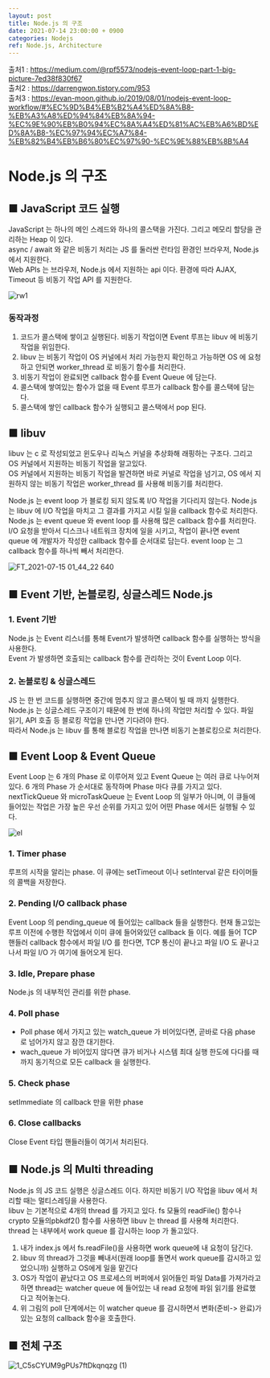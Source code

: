 ```yaml
---
layout: post
title: Node.js 의 구조
date: 2021-07-14 23:00:00 + 0900
categories: Nodejs
ref: Node.js, Architecture
---
```



출처1 : https://medium.com/@rpf5573/nodejs-event-loop-part-1-big-picture-7ed38f830f67   
출처2 : https://darrengwon.tistory.com/953   
출처3 : https://evan-moon.github.io/2019/08/01/nodejs-event-loop-workflow/#%EC%9D%B4%EB%B2%A4%ED%8A%B8-%EB%A3%A8%ED%94%84%EB%8A%94-%EC%9E%90%EB%B0%94%EC%8A%A4%ED%81%AC%EB%A6%BD%ED%8A%B8-%EC%97%94%EC%A7%84-%EB%82%B4%EB%B6%80%EC%97%90-%EC%9E%88%EB%8B%A4   

# Node.js 의 구조

## ■ JavaScript 코드 실행

JavaScript 는 하나의 메인 스레드와 하나의 콜스택을 가진다. 그리고 메모리 할당을 관리하는 Heap 이 있다.   
async / await 와 같은 비동기 처리는 JS 를 둘러싼 런타임 환경인 브라우저, Node.js 에서 지원한다.   
Web APIs 는 브라우저, Node.js 에서 지원하는 api 이다. 환경에 따라 AJAX, Timeout 등 비동기 작업 API 를 지원한다.   

![rw1](https://user-images.githubusercontent.com/13375810/125661976-d3b2044e-be31-45e5-b6a5-d28714904068.png)

### 동작과정   
1. 코드가 콜스택에 쌓이고 실행된다. 비동기 작업이면 Event 루프는 libuv 에 비동기 작업을 위임한다.
2. libuv 는 비동기 작업이 OS 커널에서 처리 가능한지 확인하고 가능하면 OS 에 요청하고 안되면 worker_thread 로 비동기 함수를 처리한다.
3. 비동기 작업이 완료되면 callback 함수를 Event Queue 에 담는다.
4. 콜스택에 쌓여있는 함수가 없을 때 Event 루프가 callback 함수를 콜스택에 담는다.
5. 콜스택에 쌓인 callback 함수가 실행되고 콜스택에서 pop 된다.

## ■ libuv
libuv 는 c 로 작성되었고 윈도우나 리눅스 커널을 추상화해 래핑하는 구조다. 그리고 OS 커널에서 지원하는 비동기 작업을 알고있다.   
OS 커널에서 지원하는 비동기 작업을 발견하면 바로 커널로 작업을 넘기고, OS 에서 지원하지 않는 비동기 작업은 worker_thread 를 사용해 비동기를 처리한다.   

Node.js 는 event loop 가 블로킹 되지 않도록 I/O 작업을 기다리지 않는다. Node.js 는 libuv 에 I/O 작업을 마치고 그 결과를 가지고 시킬 일을 callback 함수로 처리한다.   
Node.js 는 event queue 와 event loop 를 사용해 많은 callback 함수를 처리한다. I/O 요청을 받아서 디스크나 네트워크 장치에 일을 시키고, 작업이 끝나면 event queue 에 개발자가 작성한 callback 함수를 순서대로 담는다. event loop 는 그 callback 함수를 하나씩 빼서 처리한다.

![FT_2021-07-15 01_44_22 640](https://user-images.githubusercontent.com/13375810/125660631-9c0e8488-dae8-41a4-ab56-d737ed2fe696.png)

## ■ Event 기반, 논블로킹, 싱글스레드 Node.js
### 1. Event 기반
Node.js 는 Event 리스너를 통해 Event가 발생하면 callback 함수를 실행하는 방식을 사용한다.   
Event 가 발생하면 호출되는 callback 함수를 관리하는 것이 Event Loop 이다.

### 2. 논블로킹 & 싱글스레드
JS 는 한 번 코드를 실행하면 중간에 멈추지 않고 콜스택이 빌 때 까지 실행한다.   
Node.js 는 싱글스레드 구조이기 때문에 한 번에 하나의 작업만 처리할 수 있다. 파일 읽기, API 호출 등 블로킹 작업을 만나면 기다려야 한다.   
따라서 Node.js 는 libuv 를 통해 블로킹 작업을 만나면 비동기 논블로킹으로 처리한다.

## ■ Event Loop & Event Queue
Event Loop 는 6 개의 Phase 로 이루어져 있고 Event Queue 는 여러 큐로 나누어져 있다. 6 개의 Phase 가 순서대로 동작하며 Phase 마다 큐를 가지고 있다.   
nextTickQueue 와 microTaskQueue 는 Event Loop 의 일부가 아니며, 이 큐들에 들어있는 작업은 가장 높은 우선 순위를 가지고 있어 어떤 Phase 에서든 실행될 수 있다.   

![el](https://user-images.githubusercontent.com/13375810/125665400-606baafd-8670-4336-801c-82dae8601ca1.png)   

### 1. Timer phase 
루프의 시작을 알리는 phase. 이 큐에는 setTimeout 이나 setInterval 같은 타이머들의 콜백을 저장한다.

### 2. Pending I/O callback phase
Event Loop 의 pending_queue 에 들어있는 callback 들을 실행한다. 현재 돌고있는 루프 이전에 수행한 작업에서 이미 큐에 들어와있던 callback 들 이다. 예를 들어 TCP 핸들러 callback 함수에서 파일 I/O 를 한다면, TCP 통신이 끝나고 파일 I/O 도 끝나고 나서 파일 I/O 가 여기에 들어오게 된다.

### 3. Idle, Prepare phase
Node.js 의 내부적인 관리를 위한 phase.

### 4. Poll phase
- Poll phase 에서 가지고 있는 watch_queue 가 비어있다면, 곧바로 다음 phase 로 넘어가지 않고 잠깐 대기한다.
- wach_queue 가 비어있지 않다면 큐가 비거나 시스템 최대 실행 한도에 다다를 때까지 동기적으로 모든 callback 을 실행한다.

### 5. Check phase
setImmediate 의 callback 만을 위한 phase

### 6. Close callbacks
Close Event 타입 핸들러들이 여기서 처리된다.

## ■ Node.js 의 Multi threading
Node.js 의 JS 코드 실행은 싱글스레드 이다. 하지만 비동기 I/O 작업을 libuv 에서 처리할 때는 멀티스레딩을 사용한다.   
libuv 는 기본적으로 4개의 thread 를 가지고 있다. fs 모듈의 readFile() 함수나 crypto 모듈의pbkdf2() 함수를 사용하면 libuv 는 thread 를 사용해 처리한다.   
thread 는 내부에서 work queue 를 감시하는 loop 가 돌고있다.

1. 내가 index.js 에서 fs.readFile()을 사용하면 work queue에 내 요청이 담긴다.
2. libuv 의 thread가 그것을 빼내서(원래 loop를 돌면서 work queue를 감시하고 있었으니까) 실행하고 OS에게 일을 맡긴다
3. OS가 작업이 끝났다고 OS 프로세스의 버퍼에서 읽어들인 파일 Data를 가져가라고 하면 thread는 watcher queue 에 들어있는 내 read 요청에 파읽 읽기를 완료했다고 적어놓는다.
4. 위 그림의 poll 단계에서는 이 watcher queue 를 감시하면서 변화(준비-> 완료)가 있는 요청의 callback 함수을 호출한다.

## ■ 전체 구조
![1_C5sCYUM9gPUs7ftDkqnqzg (1)](https://user-images.githubusercontent.com/13375810/125668081-16f8506d-9304-4846-b8a5-f070ce70179d.png)